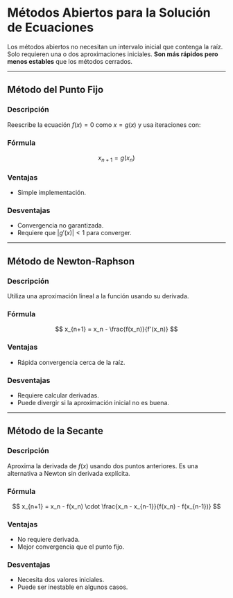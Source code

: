 # Métodos Abiertos para la Solución de Ecuaciones

Los métodos abiertos no necesitan un intervalo inicial que contenga la raíz. Solo requieren una o dos aproximaciones iniciales. **Son más rápidos pero menos estables** que los métodos cerrados.

---

## Método del Punto Fijo

### Descripción
Reescribe la ecuación $f(x) = 0$ como $x = g(x)$ y usa iteraciones con:

### Fórmula
$$
x_{n+1} = g(x_n)
$$

### Ventajas
- Simple implementación.

### Desventajas
- Convergencia no garantizada.
- Requiere que $|g'(x)| < 1$ para converger.

---

## Método de Newton-Raphson

### Descripción
Utiliza una aproximación lineal a la función usando su derivada.

### Fórmula
$$
x_{n+1} = x_n - \frac{f(x_n)}{f'(x_n)}
$$

### Ventajas
- Rápida convergencia cerca de la raíz.

### Desventajas
- Requiere calcular derivadas.
- Puede divergir si la aproximación inicial no es buena.

---

## Método de la Secante

### Descripción
Aproxima la derivada de $f(x)$ usando dos puntos anteriores. Es una alternativa a Newton sin derivada explícita.

### Fórmula
$$
x_{n+1} = x_n - f(x_n) \cdot \frac{x_n - x_{n-1}}{f(x_n) - f(x_{n-1})}
$$

### Ventajas
- No requiere derivada.
- Mejor convergencia que el punto fijo.

### Desventajas
- Necesita dos valores iniciales.
- Puede ser inestable en algunos casos.
